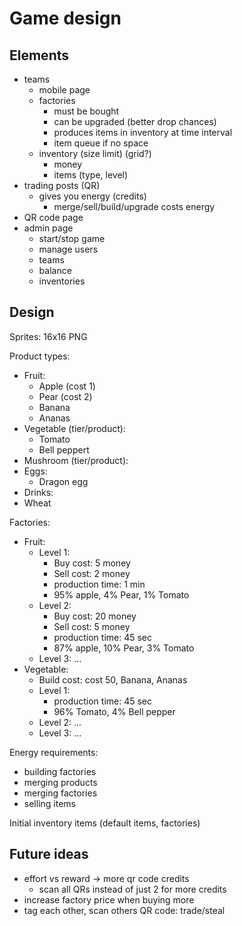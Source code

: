 # Game design

## Elements
- teams
  - mobile page
  - factories
    - must be bought
    - can be upgraded (better drop chances)
    - produces items in inventory at time interval
    - item queue if no space
  - inventory (size limit) (grid?)
    - money
    - items (type, level)
- trading posts (QR)
  - gives you energy (credits)
    - merge/sell/build/upgrade costs energy
- QR code page
- admin page
  - start/stop game
  - manage users
  - teams
  - balance
  - inventories

## Design

Sprites: 16x16 PNG

Product types:
- Fruit:
  - Apple (cost 1)
  - Pear (cost 2)
  - Banana
  - Ananas
- Vegetable (tier/product):
  - Tomato
  - Bell peppert
- Mushroom (tier/product):
- Eggs:
  - Dragon egg
- Drinks:
- Wheat

Factories:
- Fruit:
  - Level 1:
    - Buy cost: 5 money
    - Sell cost: 2 money
    - production time: 1 min
    - 95% apple, 4% Pear, 1% Tomato
  - Level 2:
    - Buy cost: 20 money
    - Sell cost: 5 money
    - production time: 45 sec
    - 87% apple, 10% Pear, 3% Tomato
  - Level 3: ...
- Vegetable:
  - Build cost: cost 50, Banana, Ananas
  - Level 1:
    - production time: 45 sec
    - 96% Tomato, 4% Bell pepper
  - Level 2: ...
  - Level 3: ...

Energy requirements:
- building factories
- merging products
- merging factories
- selling items

Initial inventory items (default items, factories)

## Future ideas

- effort vs reward -> more qr code credits
  - scan all QRs instead of just 2 for more credits
- increase factory price when buying more
- tag each other, scan others QR code: trade/steal
